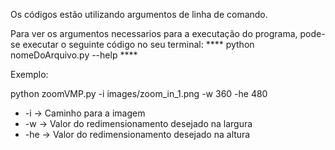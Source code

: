Os códigos estão utilizando argumentos de linha de comando.

Para ver os argumentos necessarios para a executação do programa, pode-se executar o seguinte código no seu terminal:
**** python nomeDoArquivo.py --help ****

Exemplo: 

python zoomVMP.py -i images/zoom_in_1.png -w 360 -he 480

* -i -> Caminho para a imagem
* -w -> Valor do redimensionamento desejado na largura
* -he -> Valor do redimensionamento desejado na altura
